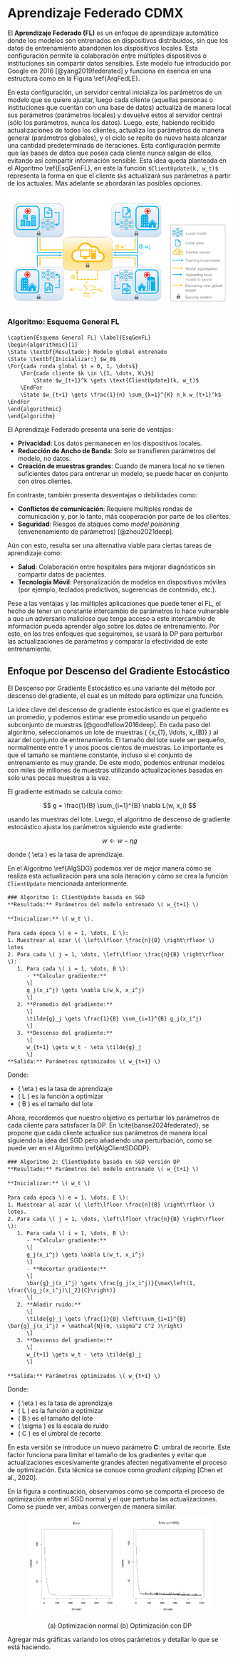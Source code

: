 # Aprendizaje Federado CDMX
El **Aprendizaje Federado (FL)** es un enfoque de aprendizaje automático donde los modelos son entrenados en dispositivos distribuidos, sin que los datos de entrenamiento abandonen los dispositivos locales. Esta configuración permite la colaboración entre múltiples dispositivos o instituciones sin compartir datos sensibles. Este modelo fue introducido por Google en 2016 [@yang2019federated] y funciona en esencia en una estructura como en la Figura \ref{ArqFedLE}. 

En esta configuración, un servidor central inicializa los parámetros de un modelo que se quiere ajustar, luego cada cliente (aquellas personas o instituciones que cuentan con una base de datos) actualiza de manera local sus parámetros (parámetros locales) y devuelve estos al servidor central (sólo los parámetros, nunca los datos). Luego, este, habiendo recibido actualizaciones de todos los clientes, actualiza los parámetros de manera general (parámetros globales), y el ciclo se repite de nuevo hasta alcanzar una cantidad predeterminada de iteraciones. Esta configuración permite que las bases de datos que posea cada cliente nunca salgan de ellos, evitando así compartir información sensible. Esta idea queda planteada en el Algoritmo \ref{EsqGenFL}, en este la función `$ClientUpdate(k, w_t)$` representa la forma en que el cliente `$k$` actualizará sus parámetros a partir de los actuales. Más adelante se abordarán las posibles opciones.

![Arquitectura básica del Aprendizaje Federado. Extraído de Xu (2021)](IMG/ArqBas.PNG)

### Algoritmo: Esquema General FL

```algorithm
\caption{Esquema General FL} \label{EsqGenFL}
\begin{algorithmic}[1]
\State \textbf{Resultado:} Modelo global entrenado
\State \textbf{Inicializar:} $w_0$
\For{cada ronda global $t = 0, 1, \dots$}
    \For{cada cliente $k \in \{1, \dots, K\}$}
        \State $w_{t+1}^k \gets \text{ClientUpdate}(k, w_t)$
    \EndFor
    \State $w_{t+1} \gets \frac{1}{n} \sum_{k=1}^{K} n_k w_{t+1}^k$
\EndFor
\end{algorithmic}
\end{algorithm} 
```


El Aprendizaje Federado presenta una serie de ventajas:

- **Privacidad**: Los datos permanecen en los dispositivos locales.
- **Reducción de Ancho de Banda**: Solo se transfieren parámetros del modelo, no datos.
- **Creación de muestras grandes**: Cuando de manera local no se tienen suficientes datos para entrenar un modelo, se puede hacer en conjunto con otros clientes.

En contraste, también presenta desventajas o debilidades como:

- **Conflictos de comunicación**: Requiere múltiples rondas de comunicación y, por lo tanto, más cooperación por parte de los clientes.
- **Seguridad**: Riesgos de ataques como *model poisoning* (envenenamiento de parámetros) [@zhou2021deep].

Aún con esto, resulta ser una alternativa viable para ciertas tareas de aprendizaje como:

- **Salud**: Colaboración entre hospitales para mejorar diagnósticos sin compartir datos de pacientes.
- **Tecnología Móvil**: Personalización de modelos en dispositivos móviles (por ejemplo, teclados predictivos, sugerencias de contenido, etc.).

Pese a las ventajas y las múltiples aplicaciones que puede tener el FL, el hecho de tener un constante intercambio de parámetros lo hace vulnerable a que un adversario malicioso que tenga acceso a este intercambio de información pueda aprender algo sobre los datos de entrenamiento. Por esto, en los tres enfoques que seguiremos, se usará la DP para perturbar las actualizaciones de parámetros y comparar la efectividad de este entrenamiento.

## Enfoque por Descenso del Gradiente Estocástico

El Descenso por Gradiente Estocástico es una variante del método por descenso del gradiente, el cual es un método para optimizar una función.

La idea clave del descenso de gradiente estocástico es que el gradiente es un promedio, y podemos estimar ese promedio usando un pequeño subconjunto de muestras [@goodfellow2016deep]. En cada paso del algoritmo, seleccionamos un lote de muestras \( \{x_{1}, \ldots, x_{B}\} \) al azar del conjunto de entrenamiento. El tamaño del lote suele ser pequeño, normalmente entre 1 y unos pocos cientos de muestras. Lo importante es que el tamaño se mantiene constante, incluso si el conjunto de entrenamiento es muy grande. De este modo, podemos entrenar modelos con miles de millones de muestras utilizando actualizaciones basadas en solo unas pocas muestras a la vez.

El gradiente estimado se calcula como:

$$
g = \frac{1}{B} \sum_{i=1}^{B} \nabla L(w, x_i)
$$

usando las muestras del lote. Luego, el algoritmo de descenso de gradiente estocástico ajusta los parámetros siguiendo este gradiente:

$$
w \leftarrow w - \eta g
$$

donde \( \eta \) es la tasa de aprendizaje.



En el Algoritmo \ref{AlgSDG} podemos ver de mejor manera cómo se realiza esta actualización para una sola iteración y cómo se crea la función `ClientUpdate` mencionada anteriormente.

```algorithm
### Algoritmo 1: ClientUpdate basada en SGD
**Resultado:** Parámetros del modelo entrenado \( w_{t+1} \)

**Inicializar:** \( w_t \).

Para cada época \( e = 1, \dots, E \):
1. Muestrear al azar \( \left\lfloor \frac{n}{B} \right\rfloor \) lotes
2. Para cada \( j = 1, \dots, \left\lfloor \frac{n}{B} \right\rfloor \):
   1. Para cada \( i = 1, \dots, B \):
      - **Calcular gradiente:**
      \[
      g_j(x_i^j) \gets \nabla L(w_k, x_i^j)
      \]
   2. **Promedio del gradiente:**
      \[
      \tilde{g}_j \gets \frac{1}{B} \sum_{i=1}^{B} g_j(x_i^j)
      \]
   3. **Descenso del gradiente:**
      \[
      w_{t+1} \gets w_t - \eta \tilde{g}_j
      \]
**Salida:** Parámetros optimizados \( w_{t+1} \)
```
Donde:
- \( \eta \) es la tasa de aprendizaje
- \( L \) es la función a optimizar
- \( B \) es el tamaño del lote



Ahora, recordemos que nuestro objetivo es perturbar los parámetros de cada cliente para satisfacer la DP. En \cite{banse2024federated}, se propone que cada cliente actualice sus parámetros de manera local siguiendo la idea del SGD pero añadiendo una perturbación, como se puede ver en el Algoritmo \ref{AlgClientSDGDP}.

```algorithm
### Algoritmo 2: ClientUpdate basada en SGD versión DP
**Resultado:** Parámetros del modelo entrenado \( w_{t+1} \)

**Inicializar:** \( w_t \)

Para cada época \( e = 1, \dots, E \):
1. Muestrear al azar \( \left\lfloor \frac{n}{B} \right\rfloor \) lotes.
2. Para cada \( j = 1, \dots, \left\lfloor \frac{n}{B} \right\rfloor \):
   1. Para cada \( i = 1, \dots, B \):
      - **Calcular gradiente:**
      \[
      g_j(x_i^j) \gets \nabla L(w_t, x_i^j)
      \]
      - **Recortar gradiente:**
      \[
      \bar{g}_j(x_i^j) \gets \frac{g_j(x_i^j)}{\max\left(1, \frac{\|g_j(x_i^j)\|_2}{C}\right)}
      \]
   2. **Añadir ruido:**
      \[
      \tilde{g}_j \gets \frac{1}{B} \left(\sum_{i=1}^{B} \bar{g}_j(x_i^j) + \mathcal{N}(0, \sigma^2 C^2 )\right)
      \]
   3. **Descenso del gradiente:**
      \[
      w_{t+1} \gets w_t - \eta \tilde{g}_j
      \]

**Salida:** Parámetros optimizados \( w_{t+1} \)
```
Donde:
- \( \eta \) es la tasa de aprendizaje
- \( L \) es la función a optimizar
- \( B \) es el tamaño del lote
- \( \sigma \) es la escala de ruido
- \( C \) es el umbral de recorte


En esta versión se introduce un nuevo parámetro **C**: umbral de recorte. Este factor funciona para limitar el tamaño de los gradientes y evitar que actualizaciones excesivamente grandes afecten negativamente el proceso de optimización. Esta técnica se conoce como *gradient clipping* [Chen et al., 2020].

En la figura a continuación, observamos cómo se comporta el proceso de optimización entre el SGD normal y el que perturba las actualizaciones. Como se puede ver, ambas convergen de manera similar.

<div style="text-align: center;">
  <img src="IMG/SDGFL.png" alt="Optimización normal" width="40%">
  <img src="IMG/SDGFLDP.png" alt="Optimización con DP" width="40%">
  <p>(a) Optimización normal (b) Optimización con DP</p>
</div>

Agregar más gráficas variando los otros parámetros y detallar lo que se está haciendo.





























